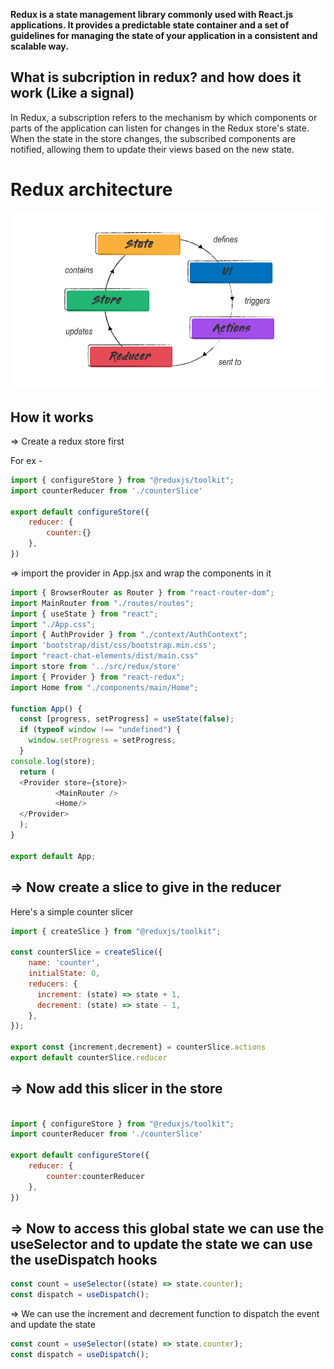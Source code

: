 **Redux is a state management library commonly used with React.js applications. It provides a predictable state container and a set of guidelines for managing the state of your application in a consistent and scalable way.**


## What is subcription in redux? and how does it work (Like a signal)

In Redux, a subscription refers to the mechanism by which components or parts of the application can listen for changes in the Redux store's state. When the state in the store changes, the subscribed components are notified, allowing them to update their views based on the new state.


# Redux architecture

![1703573442347](image/redux/1703573442347.png)


## How it works

=> Create a redux store first

For ex - 

```javascript
import { configureStore } from "@reduxjs/toolkit";
import counterReducer from './counterSlice'

export default configureStore({
    reducer: {
        counter:{}
    },
})
```



=> import the provider in App.jsx and wrap the components in it

```javascript
import { BrowserRouter as Router } from "react-router-dom";
import MainRouter from "./routes/routes";
import { useState } from "react";
import "./App.css";
import { AuthProvider } from "./context/AuthContext";
import 'bootstrap/dist/css/bootstrap.min.css';
import "react-chat-elements/dist/main.css"
import store from '../src/redux/store' 
import { Provider } from "react-redux";
import Home from "./components/main/Home";

function App() {
  const [progress, setProgress] = useState(false);
  if (typeof window !== "undefined") {
    window.setProgress = setProgress;
  }
console.log(store);
  return (
  <Provider store={store}>        
          <MainRouter />
          <Home/>  
  </Provider>
  );
}

export default App;

```

## => Now create a slice to give in the reducer

Here's a simple counter slicer

```javascript
import { createSlice } from "@reduxjs/toolkit";

const counterSlice = createSlice({
    name: 'counter',
    initialState: 0,
    reducers: {
      increment: (state) => state + 1,
      decrement: (state) => state - 1,
    },
});

export const {increment,decrement} = counterSlice.actions
export default counterSlice.reducer
```

## => Now add this slicer in the store

```javascript

import { configureStore } from "@reduxjs/toolkit";
import counterReducer from './counterSlice'

export default configureStore({
    reducer: {
        counter:counterReducer
    },
})
```

## =>  Now to access this global state we can use the useSelector and to update the state we can use the useDispatch hooks

```javascript
const count = useSelector((state) => state.counter);
const dispatch = useDispatch();
```


=> We can use the increment and decrement function to dispatch the event and update the state

```javascript
const count = useSelector((state) => state.counter);  
const dispatch = useDispatch();
```
